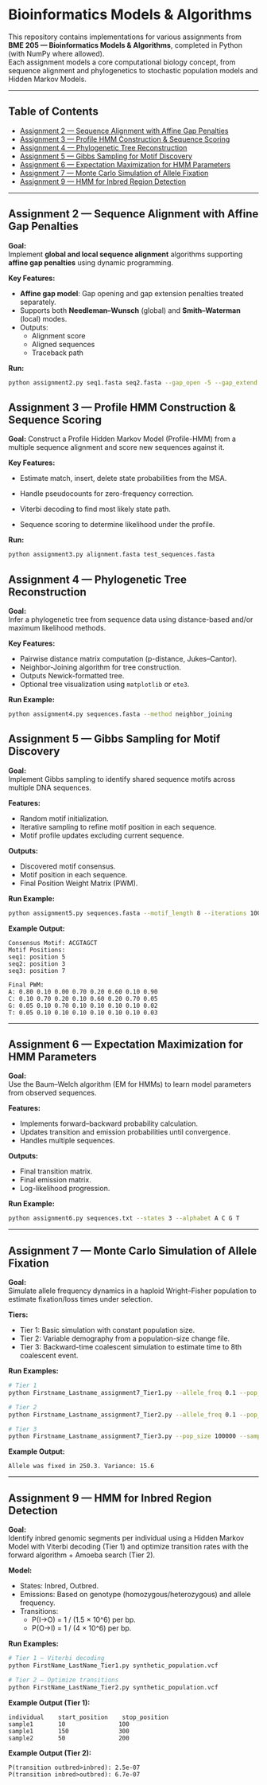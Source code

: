 # Bioinformatics Models & Algorithms

This repository contains implementations for various assignments from **BME 205 — Bioinformatics Models & Algorithms**, completed in Python (with NumPy where allowed).  
Each assignment models a core computational biology concept, from sequence alignment and phylogenetics to stochastic population models and Hidden Markov Models.

---

## Table of Contents
- [Assignment 2 — Sequence Alignment with Affine Gap Penalties](#assignment-2--sequence-alignment-with-affine-gap-penalties)
- [Assignment 3 — Profile HMM Construction & Sequence Scoring](#assignment-3--profile-hmm-construction--sequence-scoring)
- [Assignment 4 — Phylogenetic Tree Reconstruction](#assignment-4--phylogenetic-tree-reconstruction)
- [Assignment 5 — Gibbs Sampling for Motif Discovery](#assignment-5--gibbs-sampling-for-motif-discovery)
- [Assignment 6 — Expectation Maximization for HMM Parameters](#assignment-6--expectation-maximization-for-hmm-parameters)
- [Assignment 7 — Monte Carlo Simulation of Allele Fixation](#assignment-7--monte-carlo-simulation-of-allele-fixation)
- [Assignment 9 — HMM for Inbred Region Detection](#assignment-9--hmm-for-inbred-region-detection)

---

## Assignment 2 — Sequence Alignment with Affine Gap Penalties

**Goal:**  
Implement **global and local sequence alignment** algorithms supporting **affine gap penalties** using dynamic programming.

**Key Features:**
- **Affine gap model**: Gap opening and gap extension penalties treated separately.
- Supports both **Needleman–Wunsch** (global) and **Smith–Waterman** (local) modes.
- Outputs:
  - Alignment score
  - Aligned sequences
  - Traceback path

**Run:**
```bash
python assignment2.py seq1.fasta seq2.fasta --gap_open -5 --gap_extend -1 --mode global
```
## Assignment 3 — Profile HMM Construction & Sequence Scoring
**Goal:**
Construct a Profile Hidden Markov Model (Profile-HMM) from a multiple sequence alignment and score new sequences against it.

**Key Features:**

- Estimate match, insert, delete state probabilities from the MSA.

- Handle pseudocounts for zero-frequency correction.

- Viterbi decoding to find most likely state path.

- Sequence scoring to determine likelihood under the profile.

**Run:**

```bash
python assignment3.py alignment.fasta test_sequences.fasta
```
## Assignment 4 — Phylogenetic Tree Reconstruction

**Goal:**  
Infer a phylogenetic tree from sequence data using distance-based and/or maximum likelihood methods.

**Key Features:**
- Pairwise distance matrix computation (p-distance, Jukes–Cantor).
- Neighbor-Joining algorithm for tree construction.
- Outputs Newick-formatted tree.
- Optional tree visualization using `matplotlib` or `ete3`.

**Run Example:**
```bash
python assignment4.py sequences.fasta --method neighbor_joining
```

## Assignment 5 — Gibbs Sampling for Motif Discovery

**Goal:**  
Implement Gibbs sampling to identify shared sequence motifs across multiple DNA sequences.

**Features:**
- Random motif initialization.
- Iterative sampling to refine motif position in each sequence.
- Motif profile updates excluding current sequence.

**Outputs:**
- Discovered motif consensus.
- Motif position in each sequence.
- Final Position Weight Matrix (PWM).

**Run Example:**
```bash
python assignment5.py sequences.fasta --motif_length 8 --iterations 1000
```

**Example Output:**
```
Consensus Motif: ACGTAGCT
Motif Positions:
seq1: position 5
seq2: position 3
seq3: position 7

Final PWM:
A: 0.80 0.10 0.00 0.70 0.20 0.60 0.10 0.90
C: 0.10 0.70 0.20 0.10 0.60 0.20 0.70 0.05
G: 0.05 0.10 0.70 0.10 0.10 0.10 0.10 0.02
T: 0.05 0.10 0.10 0.10 0.10 0.10 0.10 0.03
```

---

## Assignment 6 — Expectation Maximization for HMM Parameters

**Goal:**  
Use the Baum–Welch algorithm (EM for HMMs) to learn model parameters from observed sequences.

**Features:**
- Implements forward–backward probability calculation.
- Updates transition and emission probabilities until convergence.
- Handles multiple sequences.

**Outputs:**
- Final transition matrix.
- Final emission matrix.
- Log-likelihood progression.

**Run Example:**
```bash
python assignment6.py sequences.txt --states 3 --alphabet A C G T
```

---

## Assignment 7 — Monte Carlo Simulation of Allele Fixation

**Goal:**  
Simulate allele frequency dynamics in a haploid Wright–Fisher population to estimate fixation/loss times under selection.

**Tiers:**
- Tier 1: Basic simulation with constant population size.
- Tier 2: Variable demography from a population-size change file.
- Tier 3: Backward-time coalescent simulation to estimate time to 8th coalescent event.

**Run Examples:**
```bash
# Tier 1
python Firstname_Lastname_assignment7_Tier1.py --allele_freq 0.1 --pop_size 100 --fitness 1.05 --replicates 1000

# Tier 2
python Firstname_Lastname_assignment7_Tier2.py --allele_freq 0.1 --pop_size_file popsize.tsv --fitness 1.05 --replicates 1000

# Tier 3
python Firstname_Lastname_assignment7_Tier3.py --pop_size 100000 --sample_size 10 --replicates 1000
```

**Example Output:**
```
Allele was fixed in 250.3. Variance: 15.6
```

---

## Assignment 9 — HMM for Inbred Region Detection

**Goal:**  
Identify inbred genomic segments per individual using a Hidden Markov Model with Viterbi decoding (Tier 1) and optimize transition rates with the forward algorithm + Amoeba search (Tier 2).

**Model:**
- States: Inbred, Outbred.
- Emissions: Based on genotype (homozygous/heterozygous) and allele frequency.
- Transitions:
  - P(I→O) = 1 / (1.5 × 10^6) per bp.
  - P(O→I) = 1 / (4 × 10^6) per bp.

**Run Examples:**
```bash
# Tier 1 — Viterbi decoding
python FirstName_LastName_Tier1.py synthetic_population.vcf

# Tier 2 — Optimize transitions
python FirstName_LastName_Tier2.py synthetic_population.vcf
```

**Example Output (Tier 1):**
```
individual    start_position    stop_position
sample1       10               100
sample1       150              300
sample2       50               200
```

**Example Output (Tier 2):**
```
P(transition outbred>inbred): 2.5e-07
P(transition inbred>outbred): 6.7e-07
```
